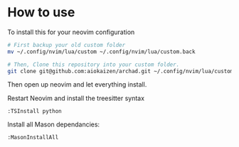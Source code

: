 # How to use

To install this for your neovim configuration

``` bash
# First backup your old custom folder 
mv ~/.config/nvim/lua/custom ~/.config/nvim/lua/custom.back

# Then, Clone this repository into your custom folder.
git clone git@github.com:aiokaizen/archad.git ~/.config/nvim/lua/custom
```

Then open up neovim and let everything install.

Restart Neovim and install the treesitter syntax

```
:TSInstall python
```

Install all Mason dependancies:
```
:MasonInstallAll
```


